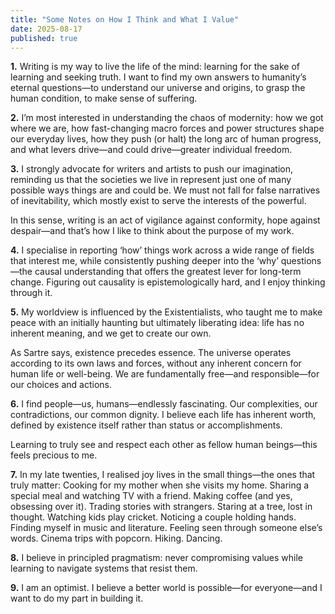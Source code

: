 ```yaml
---
title: "Some Notes on How I Think and What I Value"
date: 2025-08-17
published: true
---
```

**1.** Writing is my way to live the life of the mind: learning for the sake of learning and seeking truth. I want to find my own answers to humanity’s eternal questions—to understand our universe and origins, to grasp the human condition, to make sense of suffering.

**2.** I’m most interested in understanding the chaos of modernity: how we got where we are, how fast-changing macro forces and power structures shape our everyday lives, how they push (or halt) the long arc of human progress, and what levers drive—and could drive—greater individual freedom.

**3.** I strongly advocate for writers and artists to push our imagination, reminding us that the societies we live in represent just one of many possible ways things are and could be. We must not fall for false narratives of inevitability, which mostly exist to serve the interests of the powerful.

In this sense, writing is an act of vigilance against conformity, hope against despair—and that’s how I like to think about the purpose of my work.

**4.** I specialise in reporting ‘how’ things work across a wide range of fields that interest me, while consistently pushing deeper into the ‘why’ questions—the causal understanding that offers the greatest lever for long-term change. Figuring out causality is epistemologically hard, and I enjoy thinking through it.

**5.** My worldview is influenced by the Existentialists, who taught me to make peace with an initially haunting but ultimately liberating idea: life has no inherent meaning, and we get to create our own.

As Sartre says, existence precedes essence. The universe operates according to its own laws and forces, without any inherent concern for human life or well-being. We are fundamentally free—and responsible—for our choices and actions.

**6.** I find people—us, humans—endlessly fascinating. Our complexities, our contradictions, our common dignity. I believe each life has inherent worth, defined by existence itself rather than status or accomplishments.

Learning to truly see and respect each other as fellow human beings—this feels precious to me.

**7.** In my late twenties, I realised joy lives in the small things—the ones that truly matter: Cooking for my mother when she visits my home. Sharing a special meal and watching TV with a friend. Making coffee (and yes, obsessing over it). Trading stories with strangers. Staring at a tree, lost in thought. Watching kids play cricket. Noticing a couple holding hands. Finding myself in music and literature. Feeling seen through someone else’s words. Cinema trips with popcorn. Hiking. Dancing.

**8.** I believe in principled pragmatism: never compromising values while learning to navigate systems that resist them.

**9.** I am an optimist. I believe a better world is possible—for everyone—and I want to do my part in building it.

